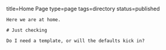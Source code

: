 title=Home Page
type=page
tags=directory
status=published
~~~~~~
Here we are at home.

# Just checking

Do I need a template, or will the defaults kick in?
